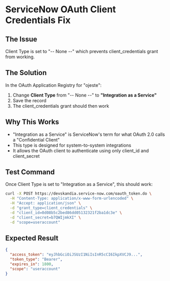 # ServiceNow OAuth Client Credentials Fix

## The Issue

Client Type is set to "-- None --" which prevents client_credentials grant from working.

## The Solution

In the OAuth Application Registry for "ojeste":

1. Change **Client Type** from "-- None --" to **"Integration as a Service"**
2. Save the record
3. The client_credentials grant should then work

## Why This Works

- "Integration as a Service" is ServiceNow's term for what OAuth 2.0 calls a "Confidential Client"
- This type is designed for system-to-system integrations
- It allows the OAuth client to authenticate using only client_id and client_secret

## Test Command

Once Client Type is set to "Integration as a Service", this should work:

```bash
curl -X POST https://devskandia.service-now.com/oauth_token.do \
  -H "Content-Type: application/x-www-form-urlencoded" \
  -H "Accept: application/json" \
  -d "grant_type=client_credentials" \
  -d "client_id=0d08b5c2bed86dd05132321f2ba1dc3e" \
  -d "client_secret=b7QWIjmkXI" \
  -d "scope=useraccount"
```

## Expected Result

```json
{
  "access_token": "eyJhbGciOiJSUzI1NiIsInR5cCI6IkpXVCJ9...",
  "token_type": "Bearer",
  "expires_in": 1800,
  "scope": "useraccount"
}
```
